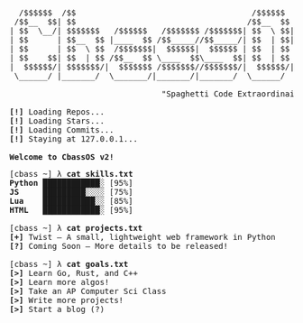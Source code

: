 <pre>
  /$$$$$$  /$$                                     /$$$$$$   /$$$$$$                    /$$$$$$ 
 /$$__  $$| $$                                    /$$__  $$ /$$__  $$                  /$$__  $$
| $$  \__/| $$$$$$$   /$$$$$$   /$$$$$$$ /$$$$$$$| $$  \ $$| $$  \__/       /$$    /$$|__/  \ $$
| $$      | $$__  $$ |____  $$ /$$_____//$$_____/| $$  | $$|  $$$$$$       |  $$  /$$/  /$$$$$$/
| $$      | $$  \ $$  /$$$$$$$|  $$$$$$|  $$$$$$ | $$  | $$ \____  $$       \  $$/$$/  /$$____/ 
| $$    $$| $$  | $$ /$$__  $$ \____  $$\____  $$| $$  | $$ /$$  \ $$        \  $$$/  | $$      
|  $$$$$$/| $$$$$$$/|  $$$$$$$ /$$$$$$$//$$$$$$$/|  $$$$$$/|  $$$$$$/         \  $/   | $$$$$$$$
 \______/ |_______/  \_______/|_______/|_______/  \______/  \______/           \_/    |________/   

                                "Spaghetti Code Extraordinaire(™)"     

<strong>[!]</strong> Loading Repos...
<strong>[!]</strong> Loading Stars...
<strong>[!]</strong> Loading Commits...
<strong>[!]</strong> Staying at 127.0.0.1...

<strong>Welcome to CbassOS v2!</strong>
</pre>

<pre>
[cbass ~] λ <strong>cat skills.txt</strong>
<strong>Python</strong> ████████████░ [95%]
<strong>JS</strong>     █████████░░░░ [75%]
<strong>Lua</strong>    ███████████░░ [85%]
<strong>HTML</strong>   ████████████░ [95%]

[cbass ~] λ <strong>cat projects.txt</strong>
<strong>[+]</strong> Twist — A small, lightweight web framework in Python
<strong>[?]</strong> Coming Soon — More details to be released!

[cbass ~] λ <strong>cat goals.txt</strong>
<strong>[>]</strong> Learn Go, Rust, and C++
<strong>[>]</strong> Learn more algos!
<strong>[>]</strong> Take an AP Computer Sci Class
<strong>[>]</strong> Write more projects!
<strong>[>]</strong> Start a blog (?)
</pre>